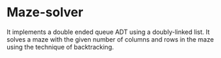 # Maze-solver
It implements a double ended queue ADT using a doubly-linked list. It solves a maze with the given number of columns and rows in the maze using the technique of backtracking.
